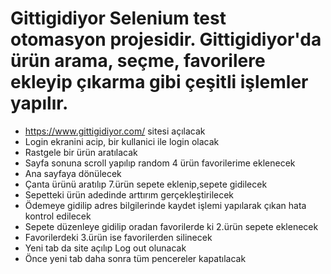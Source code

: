 # Gittigidiyor Selenium test otomasyon projesidir. Gittigidiyor'da ürün arama, seçme, favorilere ekleyip çıkarma gibi çeşitli işlemler yapılır.

* https://www.gittigidiyor.com/ sitesi açılacak
* Login ekranini acip, bir kullanici ile login olacak 
* Rastgele bir ürün aratılacak
* Sayfa sonuna scroll yapılıp random 4 ürün favorilerime eklenecek
* Ana sayfaya dönülecek
* Çanta ürünü aratılıp 7.ürün sepete eklenip,sepete gidilecek
* Sepetteki ürün adedinde arttırım gerçekleştirilecek
* Ödemeye gidilip adres bilgilerinde kaydet işlemi yapılarak çıkan hata kontrol edilecek
* Sepete düzenleye gidilip oradan favorilerde ki 2.ürün sepete eklenecek
* Favorilerdeki 3.ürün ise favorilerden silinecek
* Yeni tab da site açılıp Log out olunacak
* Önce yeni tab daha sonra tüm pencereler kapatılacak